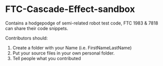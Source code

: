 FTC-Cascade-Effect-sandbox
==========================

Contains a hodgepodge of semi-related robot test code, FTC 1983 &amp; 7818 can share their code snippets.

Contributors should:
1) Create a folder with your Name (i.e. FirstNameLastName)
2) Put your source files in your own personal folder.
3) Tell people what you contributed
